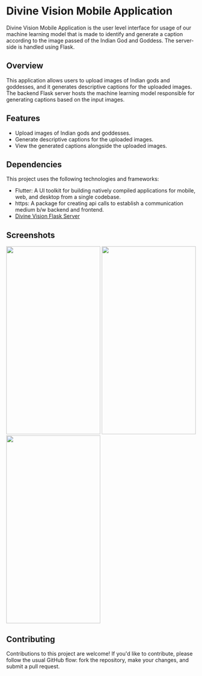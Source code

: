 # Divine Vision Mobile Application

Divine Vision Mobile Application is the user level interface for usage of our machine learning model that is made to identify and generate a caption according to the image passed of the Indian God and Goddess.
The server-side is handled using Flask.

## Overview

This application allows users to upload images of Indian gods and goddesses, and it generates descriptive captions for the uploaded images. The backend Flask server hosts the machine learning model responsible for generating captions based on the input images.

## Features

- Upload images of Indian gods and goddesses.
- Generate descriptive captions for the uploaded images.
- View the generated captions alongside the uploaded images.

## Dependencies
This project uses the following technologies and frameworks:

- Flutter: A UI toolkit for building natively compiled applications for mobile, web, and desktop from a single codebase.
- https: A package for creating api calls to establish a communication medium b/w backend and frontend.
- [Divine Vision Flask Server](https://github.com/Kaizoku01/Divine-Vision-Flask-Server)

## Screenshots

<img src='https://github.com/Kaizoku01/Divine-Vision-Mobile-Application/assets/90988390/0b659d5c-2561-40e1-bd9d-928ed7041b22' height=500 width=250>
<img src='https://github.com/Kaizoku01/Divine-Vision-Mobile-Application/assets/90988390/1eeebb2c-a650-46a6-8c48-fa7eea0e6bb4' height=500 width=250>
<img src='https://github.com/Kaizoku01/Divine-Vision-Mobile-Application/assets/90988390/820e3de9-ece6-4cee-a85c-4edb2b145b75' height=500 width=250>


## Contributing

Contributions to this project are welcome! If you'd like to contribute, please follow the usual GitHub flow: fork the repository, make your changes, and submit a pull request.
